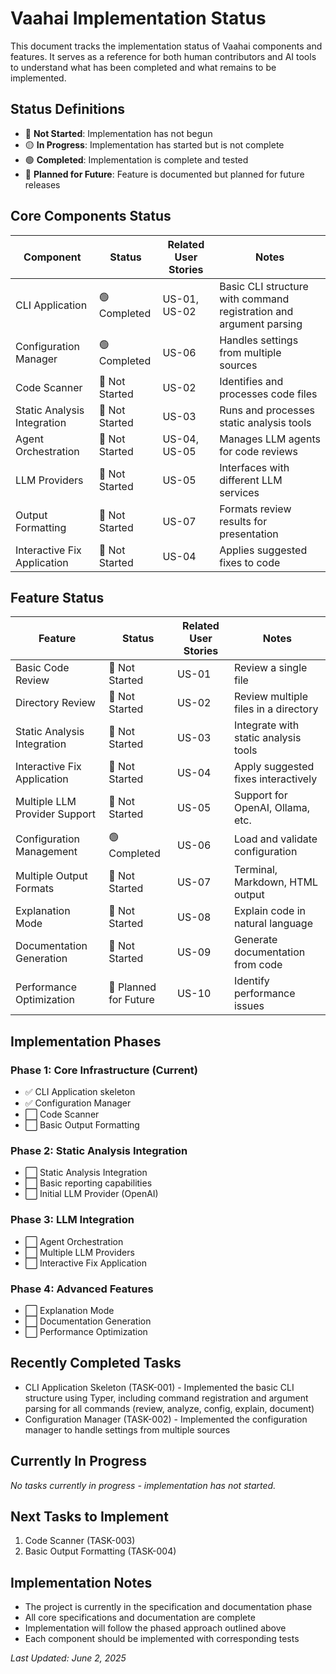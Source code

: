 # Vaahai Implementation Status

This document tracks the implementation status of Vaahai components and features. It serves as a reference for both human contributors and AI tools to understand what has been completed and what remains to be implemented.

## Status Definitions

- 🔴 **Not Started**: Implementation has not begun
- 🟡 **In Progress**: Implementation has started but is not complete
- 🟢 **Completed**: Implementation is complete and tested
- 🔵 **Planned for Future**: Feature is documented but planned for future releases

## Core Components Status

| Component | Status | Related User Stories | Notes |
|-----------|--------|----------------------|-------|
| CLI Application | 🟢 Completed | US-01, US-02 | Basic CLI structure with command registration and argument parsing |
| Configuration Manager | 🟢 Completed | US-06 | Handles settings from multiple sources |
| Code Scanner | 🔴 Not Started | US-02 | Identifies and processes code files |
| Static Analysis Integration | 🔴 Not Started | US-03 | Runs and processes static analysis tools |
| Agent Orchestration | 🔴 Not Started | US-04, US-05 | Manages LLM agents for code reviews |
| LLM Providers | 🔴 Not Started | US-05 | Interfaces with different LLM services |
| Output Formatting | 🔴 Not Started | US-07 | Formats review results for presentation |
| Interactive Fix Application | 🔴 Not Started | US-04 | Applies suggested fixes to code |

## Feature Status

| Feature | Status | Related User Stories | Notes |
|---------|--------|----------------------|-------|
| Basic Code Review | 🔴 Not Started | US-01 | Review a single file |
| Directory Review | 🔴 Not Started | US-02 | Review multiple files in a directory |
| Static Analysis Integration | 🔴 Not Started | US-03 | Integrate with static analysis tools |
| Interactive Fix Application | 🔴 Not Started | US-04 | Apply suggested fixes interactively |
| Multiple LLM Provider Support | 🔴 Not Started | US-05 | Support for OpenAI, Ollama, etc. |
| Configuration Management | 🟢 Completed | US-06 | Load and validate configuration |
| Multiple Output Formats | 🔴 Not Started | US-07 | Terminal, Markdown, HTML output |
| Explanation Mode | 🔴 Not Started | US-08 | Explain code in natural language |
| Documentation Generation | 🔴 Not Started | US-09 | Generate documentation from code |
| Performance Optimization | 🔵 Planned for Future | US-10 | Identify performance issues |

## Implementation Phases

### Phase 1: Core Infrastructure (Current)
- ✅ CLI Application skeleton
- ✅ Configuration Manager
- ⬜ Code Scanner
- ⬜ Basic Output Formatting

### Phase 2: Static Analysis Integration
- ⬜ Static Analysis Integration
- ⬜ Basic reporting capabilities
- ⬜ Initial LLM Provider (OpenAI)

### Phase 3: LLM Integration
- ⬜ Agent Orchestration
- ⬜ Multiple LLM Providers
- ⬜ Interactive Fix Application

### Phase 4: Advanced Features
- ⬜ Explanation Mode
- ⬜ Documentation Generation
- ⬜ Performance Optimization

## Recently Completed Tasks

- CLI Application Skeleton (TASK-001) - Implemented the basic CLI structure using Typer, including command registration and argument parsing for all commands (review, analyze, config, explain, document)
- Configuration Manager (TASK-002) - Implemented the configuration manager to handle settings from multiple sources

## Currently In Progress

*No tasks currently in progress - implementation has not started.*

## Next Tasks to Implement

1. Code Scanner (TASK-003)
2. Basic Output Formatting (TASK-004)

## Implementation Notes

- The project is currently in the specification and documentation phase
- All core specifications and documentation are complete
- Implementation will follow the phased approach outlined above
- Each component should be implemented with corresponding tests

*Last Updated: June 2, 2025*
